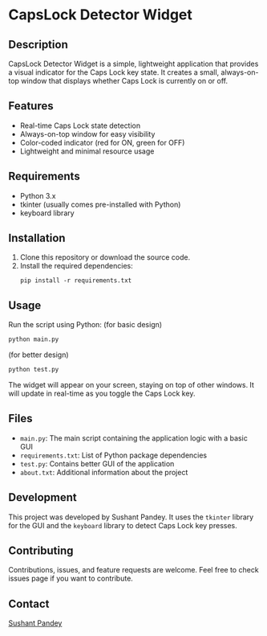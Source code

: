 # CapsLock Detector Widget

## Description
CapsLock Detector Widget is a simple, lightweight application that provides a visual indicator for the Caps Lock key state. It creates a small, always-on-top window that displays whether Caps Lock is currently on or off.

## Features
- Real-time Caps Lock state detection
- Always-on-top window for easy visibility
- Color-coded indicator (red for ON, green for OFF)
- Lightweight and minimal resource usage

## Requirements
- Python 3.x
- tkinter (usually comes pre-installed with Python)
- keyboard library

## Installation
1. Clone this repository or download the source code.
2. Install the required dependencies:
    ```
   pip install -r requirements.txt
   ```

## Usage
Run the script using Python:
(for basic design)
```python
python main.py
```
(for better design)
```python
python test.py
```

The widget will appear on your screen, staying on top of other windows. It will update in real-time as you toggle the Caps Lock key.

## Files
- `main.py`: The main script containing the application logic with a basic GUI
- `requirements.txt`: List of Python package dependencies
- `test.py`: Contains better GUI of the application
- `about.txt`: Additional information about the project

## Development
This project was developed by Sushant Pandey. It uses the `tkinter` library for the GUI and the `keyboard` library to detect Caps Lock key presses.

## Contributing
Contributions, issues, and feature requests are welcome. Feel free to check issues page if you want to contribute.


## Contact
[Sushant Pandey](https://www.linkedin.com/in/sushant-pandey-xyz01729)

